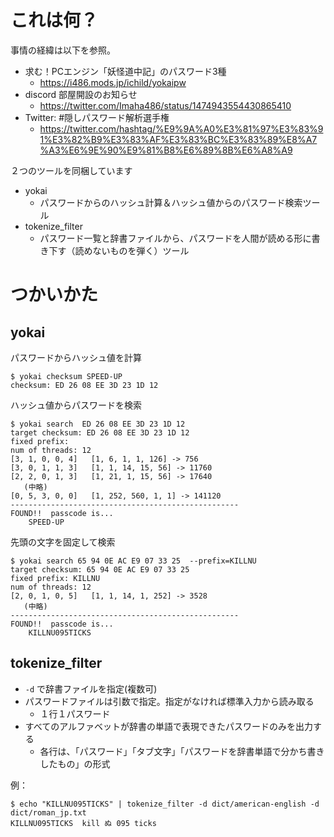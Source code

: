 # これは何？

事情の経緯は以下を参照。

- 求む！PCエンジン「妖怪道中記」のパスワード3種
  - https://i486.mods.jp/ichild/yokaipw
- discord 部屋開設のお知らせ
  -  https://twitter.com/Imaha486/status/1474943554430865410
- Twitter: #隠しパスワード解析選手権
  - https://twitter.com/hashtag/%E9%9A%A0%E3%81%97%E3%83%91%E3%82%B9%E3%83%AF%E3%83%BC%E3%83%89%E8%A7%A3%E6%9E%90%E9%81%B8%E6%89%8B%E6%A8%A9

２つのツールを同梱しています

- yokai
  - パスワードからのハッシュ計算＆ハッシュ値からのパスワード検索ツール
- tokenize_filter
  - パスワード一覧と辞書ファイルから、パスワードを人間が読める形に書き下す（読めないものを弾く）ツール

# つかいかた

## yokai

パスワードからハッシュ値を計算

```
$ yokai checksum SPEED-UP
checksum: ED 26 08 EE 3D 23 1D 12
```

ハッシュ値からパスワードを検索

```
$ yokai search  ED 26 08 EE 3D 23 1D 12
target checksum: ED 26 08 EE 3D 23 1D 12
fixed prefix: 
num of threads: 12
[3, 1, 0, 0, 4]   [1, 6, 1, 1, 126] -> 756
[3, 0, 1, 1, 3]   [1, 1, 14, 15, 56] -> 11760
[2, 2, 0, 1, 3]   [1, 21, 1, 15, 56] -> 17640
   (中略)
[0, 5, 3, 0, 0]   [1, 252, 560, 1, 1] -> 141120
---------------------------------------------------
FOUND!!  passcode is...
    SPEED-UP
```

先頭の文字を固定して検索

```
$ yokai search 65 94 0E AC E9 07 33 25  --prefix=KILLNU
target checksum: 65 94 0E AC E9 07 33 25
fixed prefix: KILLNU
num of threads: 12
[2, 0, 1, 0, 5]   [1, 1, 14, 1, 252] -> 3528
   (中略)
---------------------------------------------------
FOUND!!  passcode is...
    KILLNU095TICKS
```
## tokenize_filter

- `-d` で辞書ファイルを指定(複数可)
- パスワードファイルは引数で指定。指定がなければ標準入力から読み取る
  - １行１パスワード
- すべてのアルファベットが辞書の単語で表現できたパスワードのみを出力する
  - 各行は、「パスワード」「タブ文字」「パスワードを辞書単語で分かち書きしたもの」の形式

例：

```
$ echo "KILLNU095TICKS" | tokenize_filter -d dict/american-english -d dict/roman_jp.txt
KILLNU095TICKS	kill ぬ 095 ticks
```
